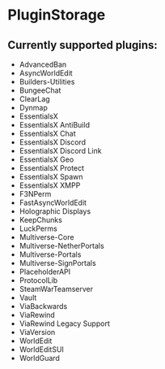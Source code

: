 # PluginStorage

## Currently supported plugins:

- AdvancedBan
- AsyncWorldEdit
- Builders-Utilities
- BungeeChat
- ClearLag
- Dynmap
- EssentialsX
- EssentialsX AntiBuild
- EssentialsX Chat
- EssentialsX Discord
- EssentialsX Discord Link
- EssentialsX Geo
- EssentialsX Protect
- EssentialsX Spawn
- EssentialsX XMPP
- F3NPerm
- FastAsyncWorldEdit
- Holographic Displays
- KeepChunks
- LuckPerms
- Multiverse-Core
- Multiverse-NetherPortals
- Multiverse-Portals
- Multiverse-SignPortals
- PlaceholderAPI
- ProtocolLib
- SteamWarTeamserver
- Vault
- ViaBackwards
- ViaRewind
- ViaRewind Legacy Support
- ViaVersion
- WorldEdit
- WorldEditSUI
- WorldGuard